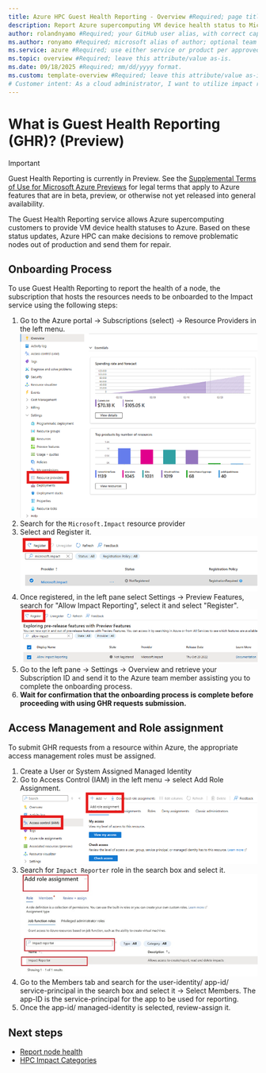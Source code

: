 ```yaml
---
title: Azure HPC Guest Health Reporting - Overview #Required; page title is displayed in search results. Include the brand.
description: Report Azure supercomputing VM device health status to Microsoft. #Required; article description that is displayed in search results. 
author: rolandnyamo #Required; your GitHub user alias, with correct capitalization.
ms.author: ronyamo #Required; microsoft alias of author; optional team alias.
ms.service: azure #Required; use either service or product per approved list. 
ms.topic: overview #Required; leave this attribute/value as-is.
ms.date: 09/18/2025 #Required; mm/dd/yyyy format.
ms.custom: template-overview #Required; leave this attribute/value as-is.
# Customer intent: As a cloud administrator, I want to utilize impact reporting tools to document performance issues in my Azure workloads, so that I can quickly identify and address platform-related problems to maintain service reliability.
---
```


# What is Guest Health Reporting (GHR)? (Preview)
> [!IMPORTANT]
> Guest Health Reporting is currently in Preview. See the [Supplemental Terms of Use for Microsoft Azure Previews](https://azure.microsoft.com/support/legal/preview-supplemental-terms/) for legal terms that apply to Azure features that are in beta, preview, or otherwise not yet released into general availability.

The Guest Health Reporting service allows Azure supercomputing customers to provide VM device health statuses to Azure. Based on these status updates, Azure HPC can make decisions to remove problematic nodes out of production and send them for repair.

## Onboarding Process

To use Guest Health Reporting to report the health of a node, the subscription that hosts the resources needs to be onboarded to the Impact service using the following steps:

1. Go to the Azure portal -> Subscriptions (select) -> Resource Providers in the left menu. <br>
[ ![ASubscription settings showing Resource Providers link.](images/ghr-onboarding-subscription.png) ](images/ghr-onboarding-subscription.png#lightbox)
2. Search for the `Microsoft.Impact` resource provider
3. Select and Register it.<br>
[ ![Microsoft.Impact RP selection and registration.](images/ghr-rp-registration.png) ](images/ghr-rp-registration.png#lightbox)
4. Once registered, in the left pane select Settings -> Preview Features, search for "Allow Impact Reporting", select it and select "Register". <br>
[ ![GHR preview feature registration.](images/ghr-preview-feature-selection.png) ](images/ghr-preview-feature-selection.png#lightbox)
5. Go to the left pane -> Settings -> Overview and retrieve your Subscription ID and send it to the Azure team member assisting you to complete the onboarding process.
6. **Wait for confirmation that the onboarding process is complete before proceeding with using GHR requests submission.**

## Access Management and Role assignment

To submit GHR requests from a resource within Azure, the appropriate access management roles must be assigned.
1. Create a User or System Assigned Managed Identity 
2. Go to Access Control (IAM) in the left menu -> select Add Role Assignment. <br>
[ ![GHR add a role assignment.](images/ghr-add-role.png) ](images/ghr-add-role.png#lightbox)
3. Search for `Impact Reporter` role in the search box and select it. <br>
[ ![GHR impact reporter role.](images/ghr-impact-reporter-role.png) ](images/ghr-impact-reporter-role.png#lightbox)
4. Go to the Members tab and search for the user-identity/ app-id/ service-principal in the search box and select it -> Select Members. The app-ID is the service-principal for the app to be used for reporting. 
5. Once the app-id/ managed-identity is selected, review-assign it.


## Next steps
<!-- Add a context sentence for the following links -->
* [Report node health](ghr-impact-report.md)
* [HPC Impact Categories](ghr-impact-categories.md)
<!-- - [View previous impact reports](links-how-to.md) -->
